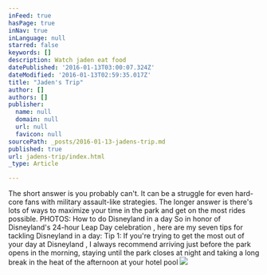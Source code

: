 ```yaml
---
inFeed: true
hasPage: true
inNav: true
inLanguage: null
starred: false
keywords: []
description: Watch jaden eat food
datePublished: '2016-01-13T03:00:07.324Z'
dateModified: '2016-01-13T02:59:35.017Z'
title: "Jaden's Trip"
author: []
authors: []
publisher:
  name: null
  domain: null
  url: null
  favicon: null
sourcePath: _posts/2016-01-13-jadens-trip.md
published: true
url: jadens-trip/index.html
_type: Article

---
```

The short answer is you probably can't. It can be a struggle for even 
hard-core fans with military assault-like strategies. The longer answer 
is there's lots of ways to maximize your time in the park and get on the
most rides possible. PHOTOS: How to do Disneyland in a day 
So in honor of Disneyland's 24-hour Leap Day celebration , here 
are my seven tips for tackling Disneyland in a day: Tip 1: If 
you're trying to get the most out of your day at Disneyland , I 
always recommend arriving just before the park opens in the morning, 
staying until the park closes at night and taking a long break in the 
heat of the afternoon at your hotel pool
![](https://the-grid-user-content.s3-us-west-2.amazonaws.com/52aa7004-5621-4914-a165-fd9e708ba7e8.JPG)